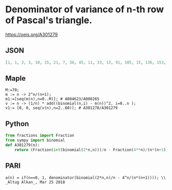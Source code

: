 # Denominator of variance of n\-th row of Pascal's triangle\.
https://oeis.org/A301279
## JSON
```JSON
[1, 1, 3, 3, 10, 15, 21, 7, 36, 45, 11, 33, 13, 91, 105, 15, 136, 153, 171, 95, 105, 231, 253, 69, 150, 325, 351, 189, 203, 435, 155, 31, 528, 51, 595, 315, 111, 703, 741, 195, 410, 861, 903, 473, 495, 1035, 1081, 141, 588, 1225, 255, 663, 689, 1431, 1485]
```
## Maple
```Maple
M:=70;
m := n -> 2^n/(n+1);
m1:=[seq(m(n),n=0..M)]; # A084623/A000265
v := n -> (1/n) * add((binomial(n,i) - m(n))^2, i=0..n );
v1:= [0, 0, seq(v(n),n=2..60)]; # A301278/A301279
```
## Python
```Python
from fractions import Fraction
from sympy import binomial
def A301279(n):
    return (Fraction(int(binomial(2*n,n)))/n - Fraction(4**n)/(n*(n+1))).denominator if n > 0 else 1 # _Chai Wah Wu_, Mar 23 2018
```
## PARI
```PARI
a(n) = if(n==0, 1, denominator(binomial(2*n,n)/n - 4^n/(n*(n+1)))); \\ _Altug Alkan_, Mar 25 2018
```
